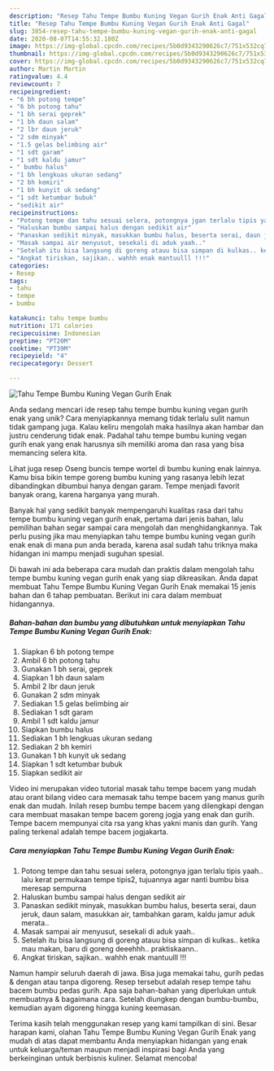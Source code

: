 ```yaml
---
description: "Resep Tahu Tempe Bumbu Kuning Vegan Gurih Enak Anti Gagal"
title: "Resep Tahu Tempe Bumbu Kuning Vegan Gurih Enak Anti Gagal"
slug: 3854-resep-tahu-tempe-bumbu-kuning-vegan-gurih-enak-anti-gagal
date: 2020-08-07T14:55:32.180Z
image: https://img-global.cpcdn.com/recipes/5b0d9343290626c7/751x532cq70/tahu-tempe-bumbu-kuning-vegan-gurih-enak-foto-resep-utama.jpg
thumbnail: https://img-global.cpcdn.com/recipes/5b0d9343290626c7/751x532cq70/tahu-tempe-bumbu-kuning-vegan-gurih-enak-foto-resep-utama.jpg
cover: https://img-global.cpcdn.com/recipes/5b0d9343290626c7/751x532cq70/tahu-tempe-bumbu-kuning-vegan-gurih-enak-foto-resep-utama.jpg
author: Martin Martin
ratingvalue: 4.4
reviewcount: 7
recipeingredient:
- "6 bh potong tempe"
- "6 bh potong tahu"
- "1 bh serai geprek"
- "1 bh daun salam"
- "2 lbr daun jeruk"
- "2 sdm minyak"
- "1.5 gelas belimbing air"
- "1 sdt garam"
- "1 sdt kaldu jamur"
- " bumbu halus"
- "1 bh lengkuas ukuran sedang"
- "2 bh kemiri"
- "1 bh kunyit uk sedang"
- "1 sdt ketumbar bubuk"
- "sedikit air"
recipeinstructions:
- "Potong tempe dan tahu sesuai selera, potongnya jgan terlalu tipis yaah.. lalu kerat permukaan tempe tipis2, tujuannya agar nanti bumbu bisa meresap sempurna"
- "Haluskan bumbu sampai halus dengan sedikit air"
- "Panaskan sedikit minyak, masukkan bumbu halus, beserta serai, daun jeruk, daun salam, masukkan air, tambahkan garam, kaldu jamur aduk merata.."
- "Masak sampai air menyusut, sesekali di aduk yaah.."
- "Setelah itu bisa langsung di goreng atauu bisa simpan di kulkas.. ketika mau makan, baru di goreng deeehhh.. praktiskaann.."
- "Angkat tiriskan, sajikan.. wahhh enak mantuulll !!!"
categories:
- Resep
tags:
- tahu
- tempe
- bumbu

katakunci: tahu tempe bumbu 
nutrition: 171 calories
recipecuisine: Indonesian
preptime: "PT20M"
cooktime: "PT39M"
recipeyield: "4"
recipecategory: Dessert

---
```



![Tahu Tempe Bumbu Kuning Vegan Gurih Enak](https://img-global.cpcdn.com/recipes/5b0d9343290626c7/751x532cq70/tahu-tempe-bumbu-kuning-vegan-gurih-enak-foto-resep-utama.jpg)

Anda sedang mencari ide resep tahu tempe bumbu kuning vegan gurih enak yang unik? Cara menyiapkannya memang tidak terlalu sulit namun tidak gampang juga. Kalau keliru mengolah maka hasilnya akan hambar dan justru cenderung tidak enak. Padahal tahu tempe bumbu kuning vegan gurih enak yang enak harusnya sih memiliki aroma dan rasa yang bisa memancing selera kita.

Lihat juga resep Oseng buncis tempe wortel di bumbu kuning enak lainnya. Kamu bisa bikin tempe goreng bumbu kuning yang rasanya lebih lezat dibandingkan dibumbui hanya dengan garam. Tempe menjadi favorit banyak orang, karena harganya yang murah.

Banyak hal yang sedikit banyak mempengaruhi kualitas rasa dari tahu tempe bumbu kuning vegan gurih enak, pertama dari jenis bahan, lalu pemilihan bahan segar sampai cara mengolah dan menghidangkannya. Tak perlu pusing jika mau menyiapkan tahu tempe bumbu kuning vegan gurih enak enak di mana pun anda berada, karena asal sudah tahu triknya maka hidangan ini mampu menjadi suguhan spesial.


Di bawah ini ada beberapa cara mudah dan praktis dalam mengolah tahu tempe bumbu kuning vegan gurih enak yang siap dikreasikan. Anda dapat membuat Tahu Tempe Bumbu Kuning Vegan Gurih Enak memakai 15 jenis bahan dan 6 tahap pembuatan. Berikut ini cara dalam membuat hidangannya.

<!--inarticleads1-->

##### Bahan-bahan dan bumbu yang dibutuhkan untuk menyiapkan Tahu Tempe Bumbu Kuning Vegan Gurih Enak:

1. Siapkan 6 bh potong tempe
1. Ambil 6 bh potong tahu
1. Gunakan 1 bh serai, geprek
1. Siapkan 1 bh daun salam
1. Ambil 2 lbr daun jeruk
1. Gunakan 2 sdm minyak
1. Sediakan 1.5 gelas belimbing air
1. Sediakan 1 sdt garam
1. Ambil 1 sdt kaldu jamur
1. Siapkan  bumbu halus
1. Sediakan 1 bh lengkuas ukuran sedang
1. Sediakan 2 bh kemiri
1. Gunakan 1 bh kunyit uk sedang
1. Siapkan 1 sdt ketumbar bubuk
1. Siapkan sedikit air


Video ini merupakan video tutorial masak tahu tempe bacem yang mudah atau orant bilang video cara memasak tahu tempe bacem yang manus gurih enak dan mudah. Inilah resep bumbu tempe bacem yang dilengkapi dengan cara membuat masakan tempe bacem goreng jogja yang enak dan gurih. Tempe bacem mempunyai cita rsa yang khas yakni manis dan gurih. Yang paling terkenal adalah tempe bacem jogjakarta. 

<!--inarticleads2-->

##### Cara menyiapkan Tahu Tempe Bumbu Kuning Vegan Gurih Enak:

1. Potong tempe dan tahu sesuai selera, potongnya jgan terlalu tipis yaah.. lalu kerat permukaan tempe tipis2, tujuannya agar nanti bumbu bisa meresap sempurna
1. Haluskan bumbu sampai halus dengan sedikit air
1. Panaskan sedikit minyak, masukkan bumbu halus, beserta serai, daun jeruk, daun salam, masukkan air, tambahkan garam, kaldu jamur aduk merata..
1. Masak sampai air menyusut, sesekali di aduk yaah..
1. Setelah itu bisa langsung di goreng atauu bisa simpan di kulkas.. ketika mau makan, baru di goreng deeehhh.. praktiskaann..
1. Angkat tiriskan, sajikan.. wahhh enak mantuulll !!!


Namun hampir seluruh daerah di jawa. Bisa juga memakai tahu, gurih pedas &amp; dengan atau tanpa digoreng. Resep tersebut adalah resep tempe tahu bacem bumbu pedas gurih. Apa saja bahan-bahan yang diperlukan untuk membuatnya &amp; bagaimana cara. Setelah diungkep dengan bumbu-bumbu, kemudian ayam digoreng hingga kuning keemasan. 

Terima kasih telah menggunakan resep yang kami tampilkan di sini. Besar harapan kami, olahan Tahu Tempe Bumbu Kuning Vegan Gurih Enak yang mudah di atas dapat membantu Anda menyiapkan hidangan yang enak untuk keluarga/teman maupun menjadi inspirasi bagi Anda yang berkeinginan untuk berbisnis kuliner. Selamat mencoba!
